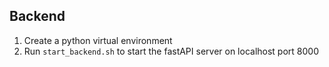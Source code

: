 ## Backend ##

1. Create a python virtual environment
2. Run `start_backend.sh` to start the fastAPI server on localhost port 8000